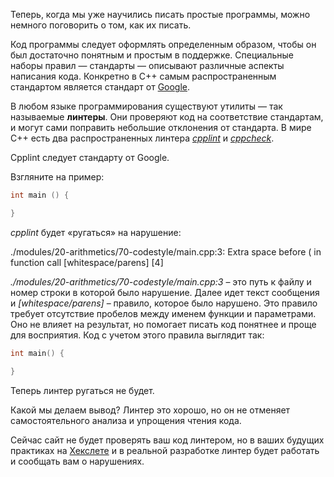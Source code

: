 Теперь, когда мы уже научились писать простые программы, можно немного поговорить о том, как их писать.

Код программы следует оформлять определенным образом, чтобы он был достаточно понятным и простым в поддержке. Специальные наборы правил — стандарты — описывают различные аспекты написания кода. Конкретно в C++ самым распространенным стандартом является стандарт от [Google](https://google.github.io/styleguide/cppguide.html).

В любом языке программирования существуют утилиты — так называемые **линтеры**. Они проверяют код на соответствие стандартам, и могут сами поправить небольшие отклонения от стандарта. В мире C++ есть два распространенных линтера *[cpplint](https://github.com/cpplint/cpplint)* и *[cppcheck](https://cppcheck.sourceforge.io/)*.

Cpplint следует стандарту от Google.

Взгляните на пример:

```cpp
int main () {

}
```

*cpplint* будет «ругаться» на нарушение:

./modules/20-arithmetics/70-codestyle/main.cpp:3:  Extra space before ( in function call  [whitespace/parens] [4]

*./modules/20-arithmetics/70-codestyle/main.cpp:3* – это путь к файлу и номер строки в которой было нарушение. Далее идет текст сообщения и *[whitespace/parens]* – правило, которое было нарушено. Это правило требует отсутствие пробелов между именем функции и параметрами. Оно не влияет на результат, но помогает писать код понятнее и проще для восприятия. Код с учетом этого правила выглядит так:

```cpp
int main() {

}
```

Теперь линтер ругаться не будет.

Какой мы делаем вывод? Линтер это хорошо, но он не отменяет самостоятельного анализа и упрощения чтения кода.

Сейчас сайт не будет проверять ваш код линтером, но в ваших будущих практиках на [Хекслете](https://ru.hexlet.io/?utm_source=code-basics&utm_medium=referral&utm_campaign=programs&utm_content=lesson) и в реальной разработке линтер будет работать и сообщать вам о нарушениях.
